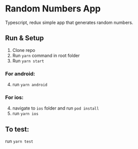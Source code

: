 # Random Numbers App

Typescript, redux simple app that generates random numbers.

## Run & Setup

1. Clone repo
2. Run `yarn` command in root folder
3. Run `yarn start`

### For android:

4. run `yarn android`

### For ios:

4. navigate to `ios` folder and run `pod install`
5. run `yarn ios`

## To test:

run `yarn test`

